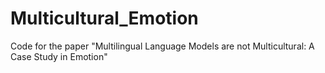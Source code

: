 # Multicultural_Emotion
Code for the paper "Multilingual Language Models are not Multicultural: A Case Study in Emotion"
